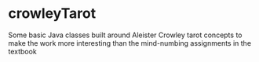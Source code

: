 # crowleyTarot
Some basic Java classes built around Aleister Crowley tarot concepts to make the work more interesting than the mind-numbing assignments in the textbook
